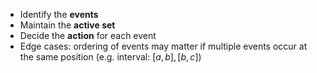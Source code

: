- Identify the **events**
- Maintain the **active set**
- Decide the **action** for each event
- Edge cases: ordering of events may matter if multiple events occur at the same position (e.g. interval: $[a,b], [b,c]$)
